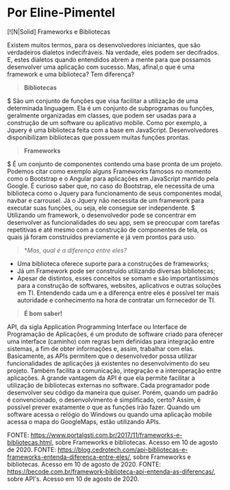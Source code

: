 # Por Eline-Pimentel

[![N|Solid] Frameworks e Bibliotecas

Existem muitos termos, para os desenvolvedores iniciantes, que são verdadeiros dialetos indecifráveis. Na verdade, eles podem ser decifrados. E, estes dialetos quando entendidos abrem a mente para que possamos desenvolver uma aplicação com sucesso. Mas, afinal,o que é uma framework e uma biblioteca? Tem diferença?


> **Bibliotecas**

$ São um conjunto de funções que visa facilitar a utilização de uma determinada linguagem. Ela é um conjunto de subprogramas ou funções, geralmente organizadas em classes, que podem ser usadas para a construção de um software ou aplicativo mobile. Como por exemplo, a Jquery é uma biblioteca feita com a base em JavaScript. Desenvolvedores disponibilizam bibliotecas que possuem muitas funções prontas. 

> **Frameworks**

$ É um conjunto de componentes contendo uma base pronta de um projeto. Podemos citar como exemplo alguns Frameworks famosos no momento como o Bootstrap e o Angular para aplicações em JavaScript mantido pela Google. É curioso saber que, no caso do Bootstrap, ele necessita de uma biblioteca como o Jquery para funcionamento de seus componentes modal, navbar e carrousel. Já o Jquery não necessita de um framework para executar suas funções, ou seja, ele consegue ser independente.
$ Utilizando um framework, o desenvolvedor pode se concentrar em desenvolver as funcionalidades do seu app, sem se preocupar com tarefas repetitivas e até mesmo com a construção de componentes de tela, os quais já foram construídos previamente e já vem prontos para uso.

> **Mas, qual é a diferença entre eles?*

- Uma biblioteca oferece suporte para a construções de frameworks; 
- Já um Framework pode ser construído utilizando diversas bibliotecas;
- Apesar de distintos, esses conceitos se somam e são importantíssimos para a construção de softwares, websites, aplicativos e outras soluções em TI. Entendendo cada um e a diferença entre eles é possível ter mais autoridade e conhecimento na hora de contratar um fornecedor de TI.

> **É bom saber!**

API, da sigla Application Programming Interface ou Interface de Programação de Aplicações, é um produto de software criado para oferecer uma interface (caminho) com regras bem definidas para integração entre sistemas, a fim de obter informações e, assim, trabalhar com elas. Basicamente, as APIs permitem que o desenvolvedor possa utilizar funcionalidades de aplicações já existentes no desenvolvimento do seu projeto. Também facilita a comunicação, integração e a interoperação entre aplicações. A grande vantagem da API é que ela permite facilitar a utilização de bibliotecas externas no software. Cada programador pode desenvolver seu código da maneira que quiser. Porém, quando um padrão é convencionado, o desenvolvimento é simplificado, certo? Assim, é possível prever exatamente o que as funções irão fazer. Quando um software acessa o relógio do Windows ou quando uma aplicação mobile acessa o mapa do GoogleMaps, estão utilizando APIs.

 FONTE: https://www.portalgsti.com.br/2017/11/frameworks-e-bibliotecas.html, sobre Frameworks e bibliotecas. Acesso em 10 de agosto de 2020.
 FONTE: https://blog.cedrotech.com/api-bibliotecas-e-frameworks-entenda-diferenca-entre-eles/, sobre Frameworks e bibliotecas. Acesso em 10 de agosto de 2020.
 FONTE: https://becode.com.br/framework-biblioteca-api-entenda-as-diferencas/, sobre API's. Acesso em 10 de agosto de 2020.